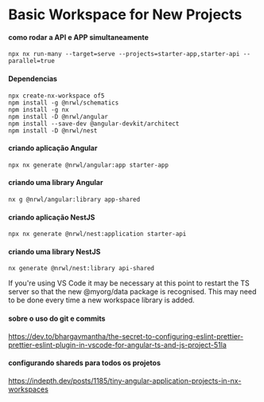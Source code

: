 # Basic Workspace for New Projects

#### como rodar a API e APP simultaneamente
`
npx nx run-many --target=serve --projects=starter-app,starter-api --parallel=true
`



#### Dependencias
```
npx create-nx-workspace of5 
npm install -g @nrwl/schematics
npm install -g nx
npm install -D @nrwl/angular
npm install --save-dev @angular-devkit/architect
npm install -D @nrwl/nest
```

#### criando aplicação Angular
```
npx nx generate @nrwl/angular:app starter-app
```

#### criando uma library Angular
```
nx g @nrwl/angular:library app-shared
```

#### criando aplicação NestJS
```
npx nx generate @nrwl/nest:application starter-api
```

#### criando uma library NestJS 
```
nx generate @nrwl/nest:library api-shared
```

If you're using VS Code it may be necessary at this point to restart the TS server so that the new @myorg/data package is recognised. This may need to be done every time a new workspace library is added.


#### sobre o uso do git e commits
https://dev.to/bhargavmantha/the-secret-to-configuring-eslint-prettier-prettier-eslint-plugin-in-vscode-for-angular-ts-and-js-project-51la


#### configurando shareds para todos os projetos 
https://indepth.dev/posts/1185/tiny-angular-application-projects-in-nx-workspaces



